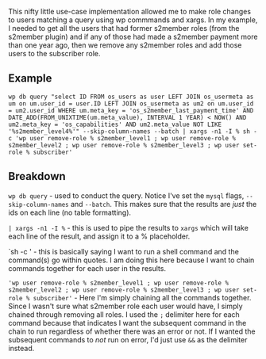 This nifty little use-case implementation allowed me to make role changes to users matching a query using wp commmands and xargs.  In my example, I needed to get all the users that had former s2member roles (from the s2member plugin) and if any of those had made a s2member payment more than one year ago, then we remove any s2member roles and add those users to the subscriber role.

## Example

```
wp db query "select ID FROM os_users as user LEFT JOIN os_usermeta as um on um.user_id = user.ID LEFT JOIN os_usermeta as um2 on um.user_id = um2.user_id WHERE um.meta_key = 'os_s2member_last_payment_time' AND DATE_ADD(FROM_UNIXTIME(um.meta_value), INTERVAL 1 YEAR) < NOW() AND um2.meta_key = 'os_capabilities' AND um2.meta_value NOT LIKE '%s2member_level4%'" --skip-column-names --batch | xargs -n1 -I % sh -c 'wp user remove-role % s2member_level1 ; wp user remove-role % s2member_level2 ; wp user remove-role % s2member_level3 ; wp user set-role % subscriber'
```

## Breakdown

`wp db query` - used to conduct the query.  Notice I've set the `mysql` flags, `--skip-column-names` and `--batch`.  This makes sure that the results are _just_ the ids on each line (no table formatting).

`| xargs -n1 -I %` - this is used to pipe the results to `xargs` which will take each line of the result, and assign it to a % placeholder.

`sh -c ' - this is basically saying I want to run a shell command and the command(s) go within quotes.  I am doing this here because I want to chain commands together for each user in the results.

`'wp user remove-role % s2member_level1 ; wp user remove-role % s2member_level2 ; wp user remove-role % s2member_level3 ; wp user set-role % subscriber'` - Here I'm simply chaining all the commands together.  Since I wasn't sure what s2member role each user would have, I simply chained through removing all roles.  I used the `;` delimiter here for each command because that indicates I want the subsequent command in the chain to run regardless of whether there was an error or not.  If I wanted the subsequent commands to _not_ run on error, I'd just use `&&` as the delimiter instead.
